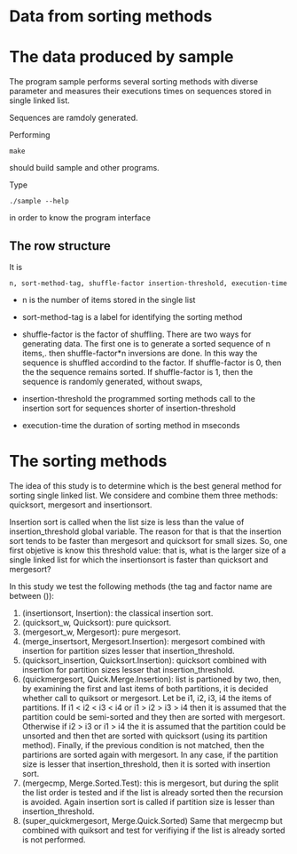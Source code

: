 Data from sorting methods
=========================

# The data produced by sample

The program sample performs several sorting methods with diverse
parameter and measures their executions times on sequences stored in
single linked list.

Sequences are ramdoly generated.

Performing

	make

should build sample and other programs.

Type
	
	./sample --help

in order to know the program interface

## The row structure

It is

	n, sort-method-tag, shuffle-factor insertion-threshold, execution-time

- n is the number of items stored in the single list

- sort-method-tag is a label for identifying the sorting method

- shuffle-factor is the factor of shuffling. There are two ways for
  generating data. The first one is to generate a sorted sequence of n
  items,. then shuffle-factor*n inversions are done. In this way the
  sequence is shuffled accordind to the factor. If shuffle-factor is 0,
  then the the sequence remains sorted. If shuffle-factor is 1, then the
  sequence is randomly generated, without swaps,

- insertion-threshold the programmed sorting methods call to the
  insertion sort for sequences shorter of insertion-threshold

- execution-time the duration of sorting method in mseconds


# The sorting methods

The idea of this study is to determine which is the best general method
for sorting single linked list.  We considere and combine them three
methods: quicksort, mergesort and insertionsort.

Insertion sort is called when the list size is less than the value of
insertion_threshold global variable. The reason for that is that the
insertion sort tends to be faster than mergesort and quicksort for small
sizes. So, one first objetive is know this threshold value: that is, what
is the larger size of a single linked list for which the insertionsort
is faster than quicksort and mergesort?

In this study we test the following methods (the tag and factor name are
between ()):

1. (insertionsort, Insertion): the classical insertion sort.
2. (quicksort_w, Quicksort): pure quicksort.
3. (mergesort_w, Mergesort): pure mergesort.
4. (merge_insertsort, Mergesort.Insertion): mergesort combined with
insertion for partition sizes lesser that insertion_threshold.
5. (quicksort_insertion, Quicksort.Insertion): quicksort combined with
insertion for partition sizes lesser that insertion_threshold.
6. (quickmergesort, Quick.Merge.Insertion): list is partioned by two,
then, by examining the first and last items of both partitions, it is
decided whether call to quiksort or mergesort. Let be i1, i2, i3, i4 the
items of partitions. If i1 < i2 < i3 < i4 or i1 > i2 > i3 > i4 then it
is assumed that the partition could be semi-sorted and they then are
sorted with mergesort. Otherwise if i2 > i3 or i1 > i4 the it is assumed
that the partition could be unsorted and then thet are sorted with
quicksort (using its partition method). Finally, if the previous
condition is not matched, then the partirions are sorted again with
mergesort. In any case, if the partition size is lesser that
insertion_threshold, then it is sorted with insertion sort.
7. (mergecmp, Merge.Sorted.Test): this is mergesort, but during the
split the list order is tested and if the list is already sorted then
the recursion is avoided. Again insertion sort is called if partition
size is lesser than insertion_threshold.
8. (super_quickmergesort, Merge.Quick.Sorted) Same that mergecmp but
combined with quiksort and test for verifiying if the list is already
sorted is not performed.

